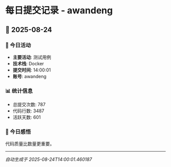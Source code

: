 # 每日提交记录 - awandeng

## 📅 2025-08-24

### 🎯 今日活动
- **主要活动**: 测试用例
- **技术栈**: Docker
- **提交时间**: 14:00:01
- **账号**: awandeng

### 📊 统计信息
- 总提交次数: 787
- 代码行数: 3487
- 活跃天数: 601

### 💭 今日感悟
代码质量比数量更重要。

---
*自动生成于 2025-08-24T14:00:01.460187*
